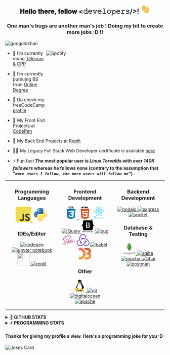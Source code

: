 <div align="center"><h2> 𝐇𝐞𝐥𝐥𝐨 𝐭𝐡𝐞𝐫𝐞, 𝐟𝐞𝐥𝐥𝐨𝐰 <𝚍𝚎𝚟𝚎𝚕𝚘𝚙𝚎𝚛𝚜/>! <img src="https://github.com/ABSphreak/ABSphreak/blob/master/gifs/Hi.gif" width="30px" height="30px"></h2></div>

<h3 align="center">One man's bugs are another man's job ! Doing my bit to create more jobs :D !!</h3>

<p align="left"> <img src="https://komarev.com/ghpvc/?username=googoldkhan&label=Profile%20views&color=0e75b6&style=flat" alt="googoldkhan" /> </p>

<img src="https://spotify-github-profile.vercel.app/api/view?uid=31sqwdqu43wnlts5negnjrnxnsdy&cover_image=false&theme=default" alt="Spotify" align="right" width="375" height="240" />

- 🎯 I’m currently doing [Telecom & CPP](https://en.cppreference.com/w/)

- 🌱 I’m currently pursuing BS from [Online Degree](https://onlinedegree.iitm.ac.in/)

- 🔭 Do check my freeCodeCamp [profile](https://www.freecodecamp.org/sarfarazkhan)

- 👯 My Front End Projects at [CodePen](https://codepen.io/googoldkhan)

- 🤝 My Back End Projects at [Replit](https://replit.com/@GoogolDKhan)

- 👨‍💻 My Legacy Full Stack Web Developer certificate is available [here](https://www.freecodecamp.org/certification/sarfarazkhan/full-stack)

- ⚡ Fun fact **The most popular user is _Linus Torvalds_ with over **_140K followers_** whereas he follows none (contrary to the assumption that "_`more users I follow, the more users will follow me`_") .**

<table><tr><td valign="top" width="33%">
<h3 align="center">Programming Languages</h3>
<p align="center"><a href="https://developer.mozilla.org/en-US/docs/Web/JavaScript" > <img src="https://raw.githubusercontent.com/devicons/devicon/master/icons/javascript/javascript-original.svg" alt="javascript" width="50" height="50"/> </a> <a href="https://www.python.org" > <img src="https://raw.githubusercontent.com/devicons/devicon/master/icons/python/python-original.svg" alt="python" width="50" height="50"/> </a> </p>
  
<h3 align="center">IDEs/Editor</h3>
<p align="center"> <a href="https://codepen.io/" > <img src="https://www.vectorlogo.zone/logos/codepen/codepen-tile.svg" alt="codepen" width="40" height="40"/> </a> <a href="https://jupyter.org/" > <img src="https://upload.wikimedia.org/wikipedia/commons/thumb/3/38/Jupyter_logo.svg/1767px-Jupyter_logo.svg.png" alt="jupyter notebook" width="40" height="40"/> <a href="https://code.visualstudio.com/" > <img src="https://i.ibb.co/vBw3R3Q/Visual-Studio-Code.png" width="40" height="40"/> </a> <a href="https://replit.com/" > <img src="https://upload.wikimedia.org/wikipedia/commons/b/b2/Repl.it_logo.svg" alt="replit" width="40" height="40"/> </a> </p>
  
</td><td valign="top" width="33%">
<h3 align="center">Frontend Development</h3>
<p align="center"> <a href="https://www.w3schools.com/css/" > <img src="https://raw.githubusercontent.com/devicons/devicon/master/icons/css3/css3-original-wordmark.svg" alt="css3" width="40" height="40"/> </a> <a href="https://www.w3.org/html/" > <img src="https://raw.githubusercontent.com/devicons/devicon/master/icons/html5/html5-original-wordmark.svg" alt="html5" width="40" height="40"/> </a> <a href="https://reactjs.org/" > <img src="https://raw.githubusercontent.com/devicons/devicon/master/icons/react/react-original-wordmark.svg" alt="react" width="40" height="40"/> <a href="https://jquery.com/" > <img src="https://profilinator.rishav.dev/skills-assets/jquery.png" alt="jQuery" width="40" height="40"/> </a> <a href="https://getbootstrap.com" > <img src="https://raw.githubusercontent.com/devicons/devicon/master/icons/bootstrap/bootstrap-plain-wordmark.svg" alt="bootstrap" width="40" height="40"/> </a> <a href="https://pugjs.org" > <img src="https://cdn.worldvectorlogo.com/logos/pug.svg" alt="pug" width="40" height="40"/> </a> <a href="https://sass-lang.com" > <img src="https://raw.githubusercontent.com/devicons/devicon/master/icons/sass/sass-original.svg" alt="sass" width="40" height="40"/> </a> <a href="https://redux.js.org" > <img src="https://raw.githubusercontent.com/devicons/devicon/master/icons/redux/redux-original.svg" alt="redux" width="40" height="40"/> </a> <a href="https://babeljs.io/" > <img src="https://upload.wikimedia.org/wikipedia/commons/thumb/0/02/Babel_Logo.svg/1280px-Babel_Logo.svg.png" alt="babel" width="40" height="40"/> </a> <a href="https://d3js.org/" > <img src="https://raw.githubusercontent.com/devicons/devicon/master/icons/d3js/d3js-original.svg" alt="d3js" width="40" height="40"/> </a> </p>
  
<h3 align="center">Other</h3>
<p align="center"> <a href="https://www.linux.org/" target="_blank"> <img src="https://raw.githubusercontent.com/devicons/devicon/master/icons/linux/linux-original.svg" alt="linux" width="40" height="40"/> </a> <a href="https://git-scm.com/" > <img src="https://www.vectorlogo.zone/logos/git-scm/git-scm-icon.svg" alt="git" width="40" height="40"/> </a> <a href="https://www.digitalocean.com/" > <img src="https://www.vectorlogo.zone/logos/digitalocean/digitalocean-official.svg" alt="digitalocean" width="40" height="40"/> </a> <a href="https://www.apache.org/" > <img src="https://www.vectorlogo.zone/logos/apache/apache-icon.svg" alt="apache" width="40" height="40"/> </a> </p>

</td><td valign="top" width="33%">
<h3 align="center">Backend Development</h3>
<p align="center"> <a href="https://nodejs.org" > <img src="https://www.vectorlogo.zone/logos/nodejs/nodejs-icon.svg" alt="nodejs" width="40" height="40"/> </a> <a href="https://expressjs.com" > <img src="https://avatars.githubusercontent.com/u/5658226?s=200&v=4" alt="express" width="40" height="40"/> </a> <a href="https://socket.io/" > <img src="https://upload.wikimedia.org/wikipedia/commons/thumb/9/96/Socket-io.svg/330px-Socket-io.svg.png" alt="socket" width="40" height="40"/> </a> </p>

<h3 align="center">Database & Testing</h3>
<p align="center"> <a href="https://www.mongodb.com/" > <img src="https://raw.githubusercontent.com/devicons/devicon/master/icons/mongodb/mongodb-original-wordmark.svg" alt="mongodb" width="40" height="40"/> </a> <a href="https://www.sqlite.org/" > <img src="https://www.vectorlogo.zone/logos/sqlite/sqlite-icon.svg" alt="sqlite" width="40" height="40"/> </a> <a href="https://mochajs.org" > <img src="https://www.vectorlogo.zone/logos/mochajs/mochajs-icon.svg" alt="mocha" width="40" height="40"/> </a> <a href="https://www.chaijs.com/" > <img src="https://profilinator.rishav.dev/skills-assets/chai.png" alt="chai" width="40" height="40"/> </a> <a href="https://postman.com" > <img src="https://www.vectorlogo.zone/logos/getpostman/getpostman-icon.svg" alt="postman" width="40" height="40"/> </a> </p>
  
</td></tr></table>

<details>	
  <summary><b>🤖 GITHUB STATS </b></summary>

### Activity stats

<div align="left"><img src="https://github-readme-stats.vercel.app/api?username=googoldkhan&show_icons=true&locale=en"/></div>

### Language stats

<div align="left"><img src="https://github-readme-stats.vercel.app/api/top-langs?username=googoldkhan&show_icons=true&locale=en&langs_count=10&layout=compact"/></div>

### Streak stats

<div align="left"><img src="https://github-readme-streak-stats.herokuapp.com/?user=googoldkhan&"/></div>
  
</details>

<details>	
  <summary><b>⚡ PROGRAMMING STATS</b></summary>
  <br>
  
<!--START_SECTION:waka-->
![Code Time](http://img.shields.io/badge/Code%20Time-139%20hrs%2058%20mins-blue)

**🐱 My GitHub Data** 

> 🏆 42 Contributions in the Year 2022
 > 
> 📦 29.9 kB Used in GitHub's Storage 
 > 
> 💼 Opted to Hire
 > 
> 📜 85 Public Repositories 
 > 
> 🔑 0 Private Repositories  
 > 
**I'm an Early 🐤** 

```text
🌞 Morning    33 commits     ███████░░░░░░░░░░░░░░░░░░   27.5% 
🌆 Daytime    55 commits     ███████████░░░░░░░░░░░░░░   45.83% 
🌃 Evening    24 commits     █████░░░░░░░░░░░░░░░░░░░░   20.0% 
🌙 Night      8 commits      █░░░░░░░░░░░░░░░░░░░░░░░░   6.67%

```
📅 **I'm Most Productive on Thursday** 

```text
Monday       12 commits     ██░░░░░░░░░░░░░░░░░░░░░░░   10.0% 
Tuesday      12 commits     ██░░░░░░░░░░░░░░░░░░░░░░░   10.0% 
Wednesday    20 commits     ████░░░░░░░░░░░░░░░░░░░░░   16.67% 
Thursday     43 commits     █████████░░░░░░░░░░░░░░░░   35.83% 
Friday       26 commits     █████░░░░░░░░░░░░░░░░░░░░   21.67% 
Saturday     2 commits      ░░░░░░░░░░░░░░░░░░░░░░░░░   1.67% 
Sunday       5 commits      █░░░░░░░░░░░░░░░░░░░░░░░░   4.17%

```


📊 **This Week I Spent My Time On** 

```text
💬 Programming Languages: 
Java                     1 hr 52 mins        ██████████████████░░░░░░░   71.58% 
Text                     12 mins             ██░░░░░░░░░░░░░░░░░░░░░░░   8.09% 
Other                    12 mins             ██░░░░░░░░░░░░░░░░░░░░░░░   7.97% 
JavaScript               8 mins              █░░░░░░░░░░░░░░░░░░░░░░░░   5.59% 
reStructuredText         5 mins              █░░░░░░░░░░░░░░░░░░░░░░░░   3.58%

🔥 Editors: 
VS Code                  2 hrs 6 mins        ████████████████████░░░░░   80.36% 
Vim                      18 mins             ███░░░░░░░░░░░░░░░░░░░░░░   11.55% 
Gedit                    12 mins             ██░░░░░░░░░░░░░░░░░░░░░░░   8.09%

💻 Operating System: 
Linux                    2 hrs 37 mins       █████████████████████████   100.0%

```

**I Mostly Code in JavaScript** 

```text
JavaScript               28 repos            █████████░░░░░░░░░░░░░░░░   38.89% 
Python                   26 repos            █████████░░░░░░░░░░░░░░░░   36.11% 
HTML                     15 repos            █████░░░░░░░░░░░░░░░░░░░░   20.83% 
CSS                      3 repos             █░░░░░░░░░░░░░░░░░░░░░░░░   4.17%

```



 Last Updated on 23/11/2022 18:40:41 UTC
<!--END_SECTION:waka-->

</details>

<h4>Thanks for giving my profile a view. Here's a programming joke for you :D</h4>
<img src="https://readme-jokes.vercel.app/api" alt="Jokes Card" />
